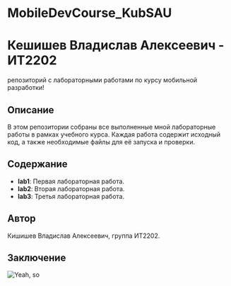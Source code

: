 # MobileDevCourse_KubSAU
# Кешишев Владислав Алексеевич - ИТ2202

репозиторий с лабораторными работами по курсу мобильной разработки!

## Описание
В этом репозитории собраны все выполненные мной лабораторные работы в рамках учебного курса. Каждая работа содержит исходный код, а также необходимые файлы для её запуска и проверки.

## Содержание
- **lab1**: Первая лабораторная работа.
- **lab2**: Вторая лабораторная работа.
- **lab3**: Третья лабораторная работа.

## Автор
Кишишев Владислав Алексеевич, группа ИТ2202.

## Заключение
![Yeah, so](images/yeah_so.gif)